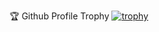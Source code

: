 🏆 Github Profile Trophy
[![trophy](https://github-profile-trophy.vercel.app/?username=Emilianoac&rank=SSS,SS,S,AAA,AA,A,B,C&theme=gruvbox)](https://github.com/ryo-ma/github-profile-trophy)
